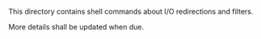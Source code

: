This directory contains shell commands about I/O redirections and filters.

More details shall be updated when due.
